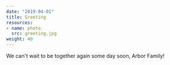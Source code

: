 ```yaml
---
date: "2019-04-01"
title: Greeting
resources:
- name: photo
  src: greeting.jpg
weight: 40
---
```

We can't wait to be together again some day soon, Arbor Family! 

